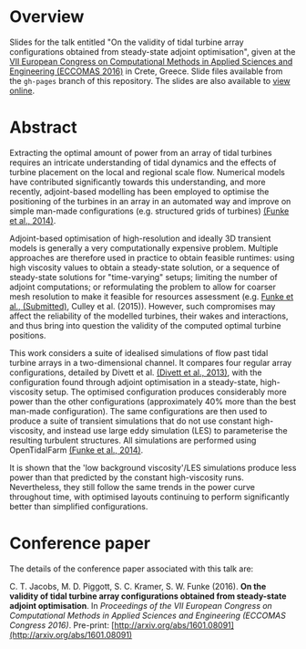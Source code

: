 # Overview

Slides for the talk entitled "On the validity of tidal turbine array configurations obtained from steady-state adjoint optimisation", given at the [VII European Congress on Computational Methods in Applied Sciences and Engineering (ECCOMAS 2016)](http://www.eccomas2016.org/) in Crete, Greece. Slide files available from the `gh-pages` branch of this repository. The slides are also available to [view online](http://christianjacobs.uk/eccomas2016-slides/).

# Abstract

Extracting the optimal amount of power from an array of tidal turbines requires an intricate understanding of tidal dynamics and the effects of turbine placement on the local and regional scale flow. Numerical models have contributed significantly towards this understanding, and more recently, adjoint-based modelling has been employed to optimise the positioning of the turbines in an array in an automated way and improve on simple man-made configurations (e.g. structured grids of turbines) [(Funke et al., 2014)](http://dx.doi.org/10.1016/j.renene.2013.09.031).

Adjoint-based optimisation of high-resolution and ideally 3D transient models is generally a very computationally expensive problem. Multiple approaches are therefore used in practice to obtain feasible runtimes: using high viscosity values to obtain a steady-state solution, or a sequence of steady-state solutions for "time-varying" setups; limiting the number of adjoint computations; or reformulating the problem to allow for coarser mesh resolution to make it feasible for resources assessment (e.g. [Funke et al., (Submitted)](http://arxiv.org/abs/1507.05795), Culley et al. (2015)). However, such compromises may affect the reliability of the modelled turbines, their wakes and interactions, and thus bring into question the validity of the computed optimal turbine positions.

This work considers a suite of idealised simulations of flow past tidal turbine arrays in a two-dimensional channel. It compares four regular array configurations, detailed by Divett et al. [(Divett et al., 2013)](http://dx.doi.org/10.1098/rsta.2012.0251), with the configuration found through adjoint optimisation in a steady-state, high-viscosity setup. The optimised configuration produces considerably more power than the other configurations (approximately 40% more than the best man-made configuration). The same configurations are then used to produce a suite of transient simulations that do not use constant high-viscosity, and instead use large eddy simulation (LES) to parameterise the resulting turbulent structures. All simulations are performed using OpenTidalFarm [(Funke et al., 2014)](http://dx.doi.org/10.1016/j.renene.2013.09.031).

It is shown that the 'low background viscosity'/LES simulations produce less power than that predicted by the constant high-viscosity runs. Nevertheless, they still follow the same trends in the power curve throughout time, with optimised layouts continuing to perform significantly better than simplified configurations.

# Conference paper

The details of the conference paper associated with this talk are:

C. T. Jacobs, M. D. Piggott, S. C. Kramer, S. W. Funke (2016). **On the validity of tidal turbine array configurations obtained from steady-state adjoint optimisation**. In *Proceedings of the VII European Congress on Computational Methods in Applied Sciences and Engineering (ECCOMAS Congress 2016)*. Pre-print: [http://arxiv.org/abs/1601.08091](http://arxiv.org/abs/1601.08091)
